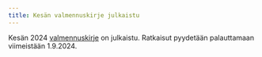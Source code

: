 ```yaml
---
title: Kesän valmennuskirje julkaistu
---
```


Kesän 2024 [valmennuskirje](http://matematiikkakilpailut.fi/valmennus/2023/2024_kesa.pdf) on julkaistu.
Ratkaisut pyydetään palauttamaan viimeistään 1.9.2024.<br>


